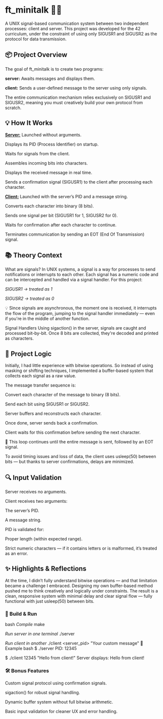 <h1> ft_minitalk 🧠💬 </h1>

A UNIX signal-based communication system between two independent processes: client and server. This project was developed for the 42 curriculum, under the constraint of using only SIGUSR1 and SIGUSR2 as the protocol for data transmission.

<h2>📦 Project Overview </h2>

The goal of ft_minitalk is to create two programs:

<strong>server:</strong> Awaits messages and displays them.

<strong>client:</strong> Sends a user-defined message to the server using only signals.

The entire communication mechanism relies exclusively on SIGUSR1 and SIGUSR2, meaning you must creatively build your own protocol from scratch.

<h2>💡 How It Works</h2>

<strong><u>Server:</u></strong>
Launched without arguments.

Displays its PID (Process Identifier) on startup.

Waits for signals from the client.

Assembles incoming bits into characters.

Displays the received message in real time.

Sends a confirmation signal (SIGUSR1) to the client after processing each character.

<u><strong>Client:</strong></u>
Launched with the server’s PID and a message string.

Converts each character into binary (8 bits).

Sends one signal per bit (SIGUSR1 for 1, SIGUSR2 for 0).

Waits for confirmation after each character to continue.

Terminates communication by sending an EOT (End Of Transmission) signal.

<h2>📚 Theory Context </h2>

What are signals?
In UNIX systems, a signal is a way for processes to send notifications or interrupts to each other. Each signal has a numeric code and can be intercepted and handled via a signal handler. For this project:

<em>SIGUSR1 → treated as 1</em>

<em>SIGUSR2 → treated as 0</em>

💡 Since signals are asynchronous, the moment one is received, it interrupts the flow of the program, jumping to the signal handler immediately — even if you're in the middle of another function.

Signal Handlers
Using sigaction() in the server, signals are caught and processed bit-by-bit. Once 8 bits are collected, they're decoded and printed as characters.

<h2>🧠 Project Logic </h2>

Initially, I had little experience with bitwise operations. So instead of using masking or shifting techniques, I implemented a buffer-based system that collects each signal as a raw value.

The message transfer sequence is:

Convert each character of the message to binary (8 bits).

Send each bit using SIGUSR1 or SIGUSR2.

Server buffers and reconstructs each character.

Once done, server sends back a confirmation.

Client waits for this confirmation before sending the next character.

🔁 This loop continues until the entire message is sent, followed by an EOT signal.

To avoid timing issues and loss of data, the client uses usleep(50) between bits — but thanks to server confirmations, delays are minimized.

<h2>🔍 Input Validation </h2>

Server receives no arguments.

Client receives two arguments:

The server’s PID.

A message string.

PID is validated for:

Proper length (within expected range).

Strict numeric characters — if it contains letters or is malformed, it’s treated as an error.

<h2>✨ Highlights & Reflections </h2>

At the time, I didn’t fully understand bitwise operations — and that limitation became a challenge I embraced. Designing my own buffer-based method pushed me to think creatively and logically under constraints. The result is a clean, responsive system with minimal delay and clear signal flow — fully functional with just usleep(50) between bits.

<h3>🚀 Build & Run</h3>

bash
<em>Compile</em>
make

<em>Run server in one terminal</em>
./server

<em>Run client in another</em>
./client <server_pid> "Your custom message"
🧪 Example
bash
$ ./server
PID: 12345

$ ./client 12345 "Hello from client!"
Server displays: Hello from client!

<h3>🛠️ Bonus Features</h3>
Custom signal protocol using confirmation signals.

sigaction() for robust signal handling.

Dynamic buffer system without full bitwise arithmetic.

Basic input validation for cleaner UX and error handling.
